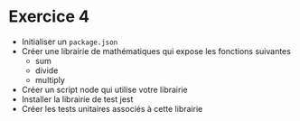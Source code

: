 # Exercice 4

- Initialiser un `package.json`
- Créer une librairie de mathématiques qui expose les fonctions suivantes
  - sum
  - divide
  - multiply
- Créer un script node qui utilise votre librairie
- Installer la librairie de test jest
- Créer les tests unitaires associés à cette librairie